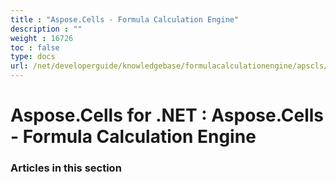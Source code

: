 ```yaml
---
title : "Aspose.Cells - Formula Calculation Engine" 
description : "" 
weight : 16726 
toc : false
type: docs
url: /net/developerguide/knowledgebase/formulacalculationengine/apscls/
---
```


# Aspose.Cells for .NET : Aspose.Cells - Formula Calculation Engine


### Articles in this section

           

